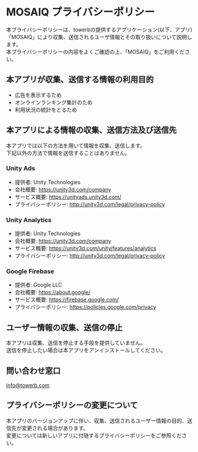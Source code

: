 # MOSAIQ プライバシーポリシー

本プライバシーポリシーは、towerbの提供するアプリケーション(以下、アプリ)「MOSAIQ」により収集、送信されるユーザ情報とその取り扱いについて説明します。  
本プライバシーポリシーの内容をよくご確認の上、「MOSAIQ」をご利用ください。

## 本アプリが収集、送信する情報の利用目的

* 広告を表示するため
* オンラインランキング集計のため
* 利用状況の統計をとるため

## 本アプリによる情報の収集、送信方法及び送信先

本アプリでは以下の方法を用いて情報を収集、送信します。  
下記以外の方法で情報を送信することはありません。

### Unity Ads

* 提供者: Unity Technologies
* 会社概要: https://unity3d.com/company
* サービス概要: https://unityads.unity3d.com/
* プライバシーポリシー: http://unity3d.com/legal/privacy-policy

### Unity Analytics

* 提供者: Unity Technologies
* 会社概要: https://unity3d.com/company
* サービス概要: https://unity3d.com/unity/features/analytics
* プライバシーポリシー: http://unity3d.com/legal/privacy-policy

### Google Firebase

* 提供者: Google LLC
* 会社概要: https://about.google/
* サービス概要: https://firebase.google.com/
* プライバシーポリシー: https://policies.google.com/privacy

## ユーザー情報の収集、送信の停止

本アプリは収集、送信を停止する手段を提供していません。  
送信を停止したい場合は本アプリをアンインストールしてください。

## 問い合わせ窓口

info@towerb.com

## プライバシーポリシーの変更について

本アプリのバージョンアップに伴い、収集、送信されるユーザー情報の目的、送信先が変更される場合があります。  
変更については新しいアプリに付随するプライバシーポリシーをご参照ください。
